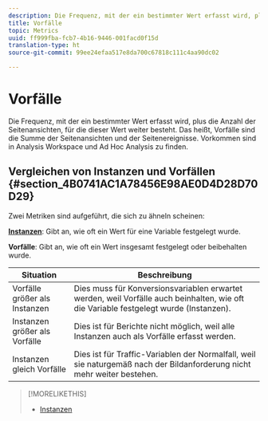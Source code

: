 ```yaml
---
description: Die Frequenz, mit der ein bestimmter Wert erfasst wird, plus die Anzahl der Seitenansichten, für die dieser Wert weiter besteht. Das heißt, Vorfälle sind die Summe der Seitenansichten und der Seitenereignisse. Vorkommen sind in Analysis Workspace und Ad Hoc Analysis zu finden.
title: Vorfälle
topic: Metrics
uuid: ff999fba-fcb7-4b16-9446-001facd0f15d
translation-type: ht
source-git-commit: 99ee24efaa517e8da700c67818c111c4aa90dc02

---
```



# Vorfälle

Die Frequenz, mit der ein bestimmter Wert erfasst wird, plus die Anzahl der Seitenansichten, für die dieser Wert weiter besteht. Das heißt, Vorfälle sind die Summe der Seitenansichten und der Seitenereignisse. Vorkommen sind in Analysis Workspace und Ad Hoc Analysis zu finden.

## Vergleichen von Instanzen und Vorfällen  {#section_4B0741AC1A78456E98AE0D4D28D70D29}

Zwei Metriken sind aufgeführt, die sich zu ähneln scheinen:

**[Instanzen](/help/components/c-variables/c-metrics/metrics-instance.md)**: Gibt an, wie oft ein Wert für eine Variable festgelegt wurde.

**Vorfälle**: Gibt an, wie oft ein Wert insgesamt festgelegt oder beibehalten wurde.

| Situation | Beschreibung |
|---|---|
| Vorfälle größer als Instanzen | Dies muss für Konversionsvariablen erwartet werden, weil Vorfälle auch beinhalten, wie oft die Variable festgelegt wurde (Instanzen). |
| Instanzen größer als Vorfälle | Dies ist für Berichte nicht möglich, weil alle Instanzen auch als Vorfälle erfasst werden. |
| Instanzen gleich Vorfälle | Dies ist für Traffic-Variablen der Normalfall, weil sie naturgemäß nach der Bildanforderung nicht mehr weiter bestehen. |

>[!MORELIKETHIS]
>
>* [Instanzen](/help/components/c-variables/c-metrics/metrics-instance.md)

